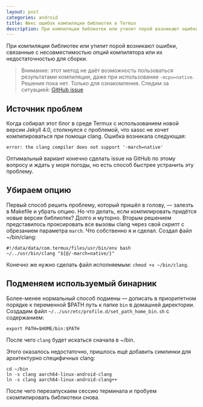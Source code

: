 ```yaml
---
layout: post
categories: android
title: Фикс ошибок компиляции библиотек в Termux
description: При компиляции библиотек или утилит порой возникают ошибки, связанные с несовместимостью опций компилятора или их недостаточностью для сборки. Здесь описал быстрый способ устранить ошибки и заставить работать библиотеки несовместимые с ОС Android 
---
```


При компиляции библиотек или утилит порой возникают ошибки, связанные с несовместимостью опций компилятора или их недостаточностью для сборки.

> Внимание: этот метод не даёт возможность пользоваться результатами компиляции, даже при использовании `-mcpu=native`. Решения пока нет. Только для ознакомления. Следим за ситуацией: [GitHub issue](https://github.com/sass/sassc-ruby/issues/150)

## Источник проблем

Когда собирал этот блог в среде Termux с использованием новой версии Jekyll 4.0, столкнулся с проблемой, что sassc не хочет компилироваться при помощи clang.
Ошибка возникала следующая:
```
error: the clang compiler does not support '-march=native'
```

Оптимальный вариант конечно сделать issue на GitHub по этому вопросу и ждать у моря погоды, но есть способ быстрее устранить эту проблему.

## Убираем опцию

Первый способ решить проблему, который пришёл в голову, &mdash; залезть в Makefile и убрать опцию. Но что делать, если компилировать придётся новые версии библиотек? Долго и муторно.
Вторым решением представилось проксировать все вызовы clang через свой скрипт с обрезанием параметра `march`. Что собственно я и сделал.
Создал файл ~/bin/clang:

```shell
#!/data/data/com.termux/files/usr/bin/env bash
~/../usr/bin/clang "${@/-march=native/}"
``` 

Конечно же нужно сделать файл исполняемым: `chmod +x ~/bin/clang`.

## Подменяем используемый бинарник

Более-менее нормальный способ подмены &mdash; дописать в приоритетном порядке к переменной $PATH путь к папке `bin` в домашней директории.
Создадим файл `~/../usr/etc/profile.d/set_path_home_bin.sh` с содержанием:

 ```shell 
export PATH=$HOME/bin:$PATH
 ```
 
 После чего `clang` будет искаться сначала в ~/bin.
 
 Этого оказалось недостаточно, пришлось ещё добавить симлинки для архитектурно специфичных clang:
 
 ```shell
cd ~/bin                              
ln -s clang aarch64-linux-android-clang
ln -s clang aarch64-linux-android-clang++
 ```
 
 После чего перезапускаем сессию терминала и пробуем скомпилировать библиотеки снова.
 
